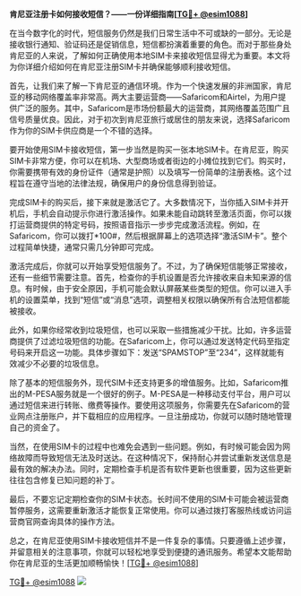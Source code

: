 **肯尼亚注册卡如何接收短信？——一份详细指南[[TG💪+ @esim1088](https://t.me/s/esim1088)]**

在当今数字化的时代，短信服务仍然是我们日常生活中不可或缺的一部分。无论是接收银行通知、验证码还是促销信息，短信都扮演着重要的角色。而对于那些身处肯尼亚的人来说，了解如何正确使用本地SIM卡来接收短信显得尤为重要。本文将为你详细介绍如何在肯尼亚注册SIM卡并确保能够顺利接收短信。

首先，让我们来了解一下肯尼亚的通信环境。作为一个快速发展的非洲国家，肯尼亚的移动网络覆盖率非常高。两大主要运营商——Safaricom和Airtel，为用户提供广泛的服务。其中，Safaricom是市场份额最大的运营商，其网络覆盖范围广且信号质量优良。因此，对于初次到肯尼亚旅行或居住的朋友来说，选择Safaricom作为你的SIM卡供应商是一个不错的选择。

要开始使用SIM卡接收短信，第一步当然是购买一张本地SIM卡。在肯尼亚，购买SIM卡非常方便，你可以在机场、大型商场或者街边的小摊位找到它们。购买时，你需要携带有效的身份证件（通常是护照）以及填写一份简单的注册表格。这个过程旨在遵守当地的法律法规，确保用户的身份信息得到验证。

完成SIM卡的购买后，接下来就是激活它了。大多数情况下，当你插入SIM卡并开机后，手机会自动提示你进行激活操作。如果未能自动跳转至激活页面，你可以拨打运营商提供的特定号码，按照语音指示一步步完成激活流程。例如，在Safaricom，你可以拨打*100#，然后根据屏幕上的选项选择“激活SIM卡”。整个过程简单快捷，通常只需几分钟即可完成。

激活完成后，你就可以开始享受短信服务了。不过，为了确保短信能够正常接收，还有一些细节需要注意。首先，检查你的手机设置是否允许接收来自未知来源的信息。有时候，由于安全原因，手机可能会默认屏蔽某些类型的短信。你可以进入手机的设置菜单，找到“短信”或“消息”选项，调整相关权限以确保所有合法短信都能被接收。

此外，如果你经常收到垃圾短信，也可以采取一些措施减少干扰。比如，许多运营商提供了过滤垃圾短信的功能。在Safaricom上，你可以通过发送特定代码至指定号码来开启这一功能。具体步骤如下：发送“SPAMSTOP”至“234”，这样就能有效减少不必要的垃圾信息。

除了基本的短信服务外，现代SIM卡还支持更多的增值服务。比如，Safaricom推出的M-PESA服务就是一个很好的例子。M-PESA是一种移动支付平台，用户可以通过短信来进行转账、缴费等操作。要使用这项服务，你需要先在Safaricom的营业网点注册账户，并下载相应的应用程序。一旦注册成功，你就可以随时随地管理自己的资金了。

当然，在使用SIM卡的过程中也难免会遇到一些问题。例如，有时候可能会因为网络故障而导致短信无法及时送达。在这种情况下，保持耐心并尝试重新发送信息是最有效的解决办法。同时，定期检查手机是否有软件更新也很重要，因为这些更新往往包含修复已知问题的补丁。

最后，不要忘记定期检查你的SIM卡状态。长时间不使用的SIM卡可能会被运营商暂停服务，这需要重新激活才能恢复正常使用。你可以通过拨打客服热线或访问运营商官网查询具体的操作方法。

总之，在肯尼亚使用SIM卡接收短信并不是一件复杂的事情。只要遵循上述步骤，并留意相关的注意事项，你就可以轻松地享受到便捷的通讯服务。希望本文能帮助你在肯尼亚的生活更加顺畅愉快！[[TG💪+ @esim1088](https://t.me/s/esim1088)]

[TG💪+ @esim1088](https://t.me/s/esim1088) ![](https://i.postimg.cc/4NQfJmqS/Snipaste-2025-05-13-00-14-12.png)